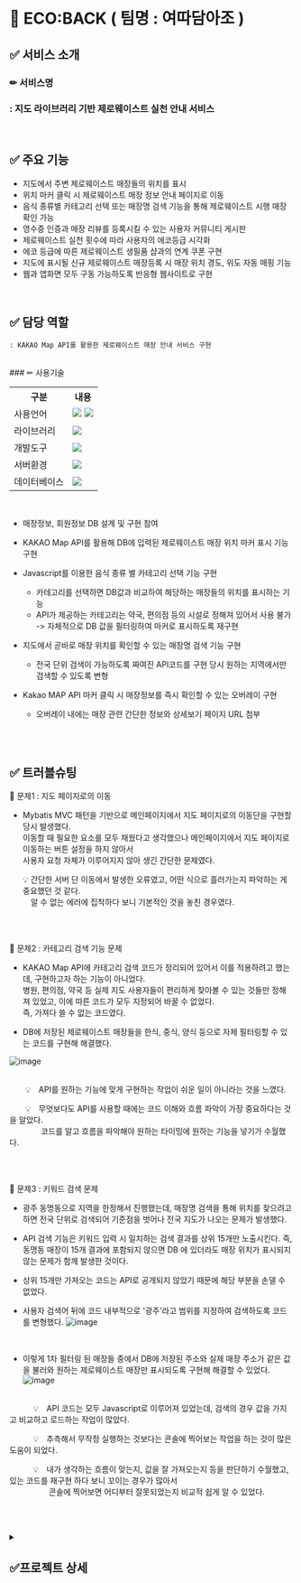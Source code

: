# 🌱 ECO:BACK ( 팀명 : 여따담아조 )

## ✅ 서비스 소개
### ✏ 서비스명 
###       : 지도 라이브러리 기반 제로웨이스트 실천 안내 서비스
<br>

## ✅ 주요 기능
* 지도에서 주변 제로웨이스트 매장들의 위치를 표시
* 위치 마커 클릭 시 제로웨이스트 매장 정보 안내 페이지로 이동
* 음식 종류별 카테고리 선택 또는 매장명 검색 기능을 통해 제로웨이스트 시행 매장 확인 가능
* 영수증 인증과 매장 리뷰를 등록시킬 수 있는 사용자 커뮤니티 게시판
* 제로웨이스트 실천 횟수에 따라 사용자의 에코등급 시각화
* 에코 등급에 따른 제로웨이스트 생필품 샵과의 연계 쿠폰 구현
* 지도에 표시될 신규 제로웨이스트 매장등록 시 매장 위치 경도, 위도 자동 매핑 기능
* 웹과 앱화면 모두 구동 가능하도록 반응형 웹사이트로 구현

<br>


 ## ✅ 담당 역할
    : KAKAO Map API를 활용한 제로웨이스트 매장 안내 서비스 구현

<br>
### ✏ 사용기술
<table>
    <tr>
        <th>구분</th>
        <th>내용</th>
    </tr>
    <tr>
        <td>사용언어</td>
        <td>
            <img src="https://img.shields.io/badge/Java-007396?style=for-the-badge&logo=java&logoColor=white"/>
            <img src="https://img.shields.io/badge/JavaScript-F7DF1E?style=for-the-badge&logo=JavaScript&logoColor=white"/>
        </td>
    </tr>
    <tr>
        <td>라이브러리</td>
        <td>
            <img src="https://img.shields.io/badge/KakaoMap-FFCD00?style=for-the-badge&logo=Kakao&logoColor=white"/>
        </td>
    </tr>
    <tr>
        <td>개발도구</td>
        <td>
            <img src="https://img.shields.io/badge/Eclipse-2C2255?style=for-the-badge&logo=Eclipse&logoColor=white"/>
        </td>
    </tr>
    <tr>
        <td>서버환경</td>
        <td>
            <img src="https://img.shields.io/badge/Apache Tomcat-D22128?style=for-the-badge&logo=Apache Tomcat&logoColor=white"/>
        </td>
    </tr>
    <tr>
        <td>데이터베이스</td>
        <td>
            <img src="https://img.shields.io/badge/Oracle 11g-F80000?style=for-the-badge&logo=Oracle&logoColor=white"/>
        </td>
    </tr>
</table><br>



* 매장정보, 회원정보 DB 설계 및 구현 참여

* KAKAO Map API를 활용해 DB에 입력된 제로웨이스트 매장 위치 마커 표시 기능 구현

* Javascript를 이용한 음식 종류 별 카테고리 선택 기능 구현 
   - 카테고리를 선택하면 DB값과 비교하여 해당하는 매장들의 위치를 표시하는 기능
   - API가 제공하는 카테고리는 약국, 편의점 등의 시설로 정해져 있어서 사용 불가 -> 자체적으로 DB 값을 필터링하여 마커로 표시하도록 재구현
   
* 지도에서 곧바로 매장 위치를 확인할 수 있는 매장명 검색 기능 구현
   - 전국 단위 검색이 가능하도록 짜여진 API코드를 구현 당시 원하는 지역에서만 검색할 수 있도록 변형
   
* Kakao MAP API 마커 클릭 시 매장정보를 즉시 확인할 수 있는 오버레이 구현
   - 오버레이 내에는 매장 관련 간단한 정보와 상세보기 페이지 URL 첨부
   
<br><br>



## ✅ 트러블슈팅
  
📌 문제1 : 지도 페이지로의 이동<br>
   - Mybatis MVC 패턴을 기반으로 메인페이지에서 지도 페이지로의 이동단을 구현할 당시 발생했다.<br>
      이동할 때 필요한 요소를 모두 채웠다고 생각했으나 메인페이지에서 지도 페이지로 이동하는 버튼 설정을 하지 않아서 <br>
      사용자 요청 자체가 이루어지지 않아 생긴 간단한 문제였다.
 
     💡  간단한 서버 단 이동에서 발생한 오류였고, 어떤 식으로 흘러가는지 파악하는 게 중요했던 것 같다.<br> 
        알 수 없는 에러에 집착하다 보니 기본적인 것을 놓친 경우였다.
 
<br> 
<br>

📌 문제2 : 카테고리 검색 기능 문제<br>
   - KAKAO Map API에 카테고리 검색 코드가 정리되어 있어서 이를 적용하려고 했는데, 구현하고자 하는 기능이 아니었다.<br>
      병원, 편의점, 약국 등 실제 지도 사용자들이 편리하게 찾아볼 수 있는 것들만 정해져 있었고, 이에 따른 코드가 모두 지정되어 바꿀 수 없었다. <br>
      즉, 가져다 쓸 수 없는 코드였다.<br>
      
   - DB에 저장된 제로웨이스트 매장들을 한식, 중식, 양식 등으로 자체 필터링할 수 있는 코드를 구현해 해결했다. <br>
    
 
 

![image](https://user-images.githubusercontent.com/103619605/184651837-dcfa97ea-ede2-449d-b96d-4cea45a023b8.png)



<br>
  💡 API를 원하는 기능에 맞게 구현하는 작업이 쉬운 일이 아니라는 것을 느꼈다. <br>
 
  💡 무엇보다도 API를 사용할 때에는 코드 이해와 흐름 파악이 가장 중요하다는 것을 알았다. <br>
    코드를 알고 흐름을 파악해야 원하는 타이밍에 원하는 기능을 넣기가 수월했다.
   
   

<br>
<br>

 
📌 문제3 : 키워드 검색 문제<br>
   - 광주 동명동으로 지역을 한정해서 진행했는데, 매장명 검색을 통해 위치를 찾으려고 하면 전국 단위로 검색되어 기준점을 벗어나 전국 지도가 나오는 문제가 발생했다. 
   - API 검색 기능은 키워드 입력 시 일치하는 검색 결과를 상위 15개만 노출시킨다. 즉, 동명동 매장이 15개 결과에 포함되지 않으면 DB 에 있더라도 매장 위치가 표시되지 않는 문제가 함께 발생한 것이다.<br>
   - 상위 15개만 가져오는 코드는 API로 공개되지 않았기 때문에 해당 부분을 손댈 수 없었다.
 
   - 사용자 검색어 뒤에 코드 내부적으로 '광주'라고 범위를 지정하여 검색하도록 코드를 변형했다.
  ![image](https://user-images.githubusercontent.com/103619605/184654175-b48adb9b-ba85-44dc-aabb-0d94e9031336.png)
 <br>
 
   - 이렇게 1차 필터링 된 매장들 중에서 DB에 저장된 주소와 실제 매장 주소가 같은 값을 불러와 원하는 제로웨이스트 매장만 표시되도록 구현해 해결할 수 있었다.
 ![image](https://user-images.githubusercontent.com/103619605/184654064-15f81e6c-5708-406d-8300-37f5047d0522.png)

<br>
   💡 API 코드는 모두 Javascript로 이루어져 있었는데, 검색의 경우 값을 가지고 비교하고 로드하는 작업이 많았다. <br>
 
   💡 추측해서 무작정 실행하는 것보다는 콘솔에 찍어보는 작업을 하는 것이 많은 도움이 되었다.<br>
 
   💡 내가 생각하는 흐름이 맞는지, 값을 잘 가져오는지 등을 판단하기 수월했고, 있는 코드를 재구현 하다 보니 꼬이는 경우가 많아서<br>
       콘솔에 찍어보면 어디부터 잘못되었는지 비교적 쉽게 알 수 있었다.

 
<br><br>

<details>
<summary><h2>✅프로젝트 상세</h2></summary>

## ✅ 프로젝트 기간
2022.06.03 ~ 2022.06.18 (2주)

### ✏ 서비스 설명
 : 평소 제로웨이스트 운동에 참여하고 싶었지만 제로웨이스트를 시행하는 매장 위치와 정보가 부족해
   불편함을 겪었던 사람들을 위한 서비스
 
 : 제로웨이스트 의미, 매장 위치와 정보, 연계 쿠폰 제공 등 선순환되는 서비스 제공을 통해 
   다회용기 활용을 유도하여 환경운동에 보다 쉽게 접근하도록 돕는다.
   

## 📌 시스템 아키텍처 구조
![image](https://user-images.githubusercontent.com/103619605/182366619-1c5ad67d-7b9d-4844-bcef-00ca75498f61.png)
<br>
<br>
<br>


## 📌 SW유스케이스
![스크린샷(27)](https://user-images.githubusercontent.com/103619605/182365968-09e3e196-5797-4fec-9eab-765e8925c9b8.png)
<br>
<br>
<br>


## 📌 서비스 흐름도
![image](https://user-images.githubusercontent.com/103620466/182580307-90a17461-0e29-4e41-9769-78865495a7a7.png)
<br>
<br>
<br>


## 📌 ER다이어그램
![image](https://user-images.githubusercontent.com/103619605/182579207-e5070ca5-2cde-43d1-94f7-5414a2d56a9f.png)

<br>
<br>
<br>



## ✅ 화면 구성

### 회원가입 / 메인화면 / 사용자 튜토리얼 화면
![image](https://user-images.githubusercontent.com/103620466/182588812-326be119-90cb-4264-b3f1-bb7eb059888f.png)
<br><br>

### 매장 보기 화면 (전체 매장 / 카테고리 선택 / 매장명 검색)
![image](https://user-images.githubusercontent.com/103620466/182589092-43fdf433-026b-47da-9d48-a5c5105ecdf3.png)
<br><br>

### 커뮤니티 게시판 화면 / 리뷰 등록 / 리뷰 수정
![image](https://user-images.githubusercontent.com/103620466/182589351-00081d31-ca43-4193-9fb2-23fa1b506990.png)
<br><br>

### 등급 시각화 / 리워드 화면 / 신규 매장등록 화면
![image](https://user-images.githubusercontent.com/103620466/182589764-d97e7c59-957b-47aa-a884-1e62ba9cd57d.png)
<br><br>
</details>



